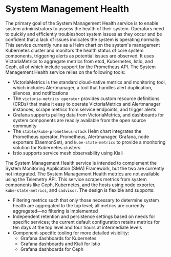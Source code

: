 # System Management Health

The primary goal of the System Management Health service is to enable system administrators to assess the health of
their system. Operators need to quickly and efficiently troubleshoot system issues as they occur and be confident that a
lack of issues indicates the system is operating normally. This service currently runs as a Helm chart on the system's
management Kubernetes cluster and monitors the health status of core system components, triggering alerts as potential
issues are observed. It uses VictoriaMetrics to aggregate metrics from etcd, Kubernetes, Istio, and Ceph, all of which
include support for the Prometheus API. The System Management Health service relies on the following tools:

- VictoriaMetrics is the standard cloud-native metrics and monitoring tool, which includes Alertmanager, a tool that handles
  alert duplication, silences, and notifications
- The `victoria-metrics operator` provides custom resource definitions \(CRDs\) that make it easy to operate VictoriaMetrics and
  Alertmanager instances, scrape metrics from service endpoints, and trigger alerts
- Grafana supports pulling data from VictoriaMetrics, and dashboards for system components are readily available from the
  open source community
- The `stable/kube-prometheus-stack` Helm chart integrates the Prometheus operator, Prometheus, Alertmanager, Grafana,
  node exporters \(DaemonSet\), and `kube-state-metrics` to provide a monitoring solution for Kubernetes clusters
- Istio supports service mesh observability using Kiali

The System Management Health service is intended to complement the System Monitoring Application \(SMA\) Framework, but
the two are currently not integrated. The System Management Health metrics are not available using the Telemetry API.
This service scrapes metrics from system components like Ceph, Kubernetes, and the hosts using node exporter,
`kube-state-metrics`, and `cadvisor`. The design is flexible and supports:

- Filtering metrics such that only those necessary to determine system health are aggregated to the top level; all
  metrics are currently aggregated—no filtering is implemented
- Independent retention and persistence settings based on needs for specific services; the current default configuration
  retains metrics for ten days at the top level and four hours at intermediate levels
- Component-specific tooling for more detailed visibility:
  - Grafana dashboards for Kubernetes
  - Grafana dashboards and Kiali for Istio
  - Grafana dashboards for Ceph
